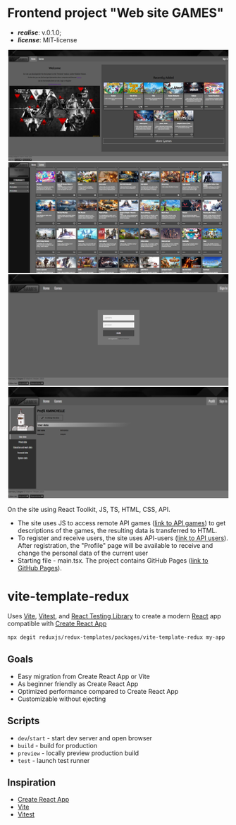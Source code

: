 # Frontend project "Web site GAMES"

- ***realise***: v.0.1.0;
- ***license***: MIT-license

<p align="center">

<img width="500" src="https://github.com/weizen-w/gamesRTK/blob/8b086a2a1820c319f0082f04c523544a9488e400/example-image/home.png" alt="home">
<img width="500" src="https://github.com/weizen-w/gamesRTK/blob/8b086a2a1820c319f0082f04c523544a9488e400/example-image/games.png" alt="games">
<img width="500" src="https://github.com/weizen-w/gamesRTK/blob/8b086a2a1820c319f0082f04c523544a9488e400/example-image/singIn.png" alt="auth">
<img width="500" src="https://github.com/weizen-w/gamesRTK/blob/8b086a2a1820c319f0082f04c523544a9488e400/example-image/profil.png" alt="profil">

On the site using React Toolkit, JS, TS, HTML, CSS, API.

- The site uses JS to access remote API games ([link to API games](https://www.freetogame.com/api-doc)) to get descriptions of the games, the resulting data is transferred to HTML.
- To register and receive users, the site uses API-users ([link to API users](https://dummyjson.com/docs)). After registration, the "Profile" page will be available to receive and change the personal data of the current user
- Starting file - main.tsx. The project contains GitHub Pages ([link to GitHub Pages](https://weizen-w.github.io/gamesRTK/)).


# vite-template-redux

Uses [Vite](https://vitejs.dev/), [Vitest](https://vitest.dev/), and [React Testing Library](https://github.com/testing-library/react-testing-library) to create a modern [React](https://react.dev/) app compatible with [Create React App](https://create-react-app.dev/)

```sh
npx degit reduxjs/redux-templates/packages/vite-template-redux my-app
```

## Goals

- Easy migration from Create React App or Vite
- As beginner friendly as Create React App
- Optimized performance compared to Create React App
- Customizable without ejecting

## Scripts

- `dev`/`start` - start dev server and open browser
- `build` - build for production
- `preview` - locally preview production build
- `test` - launch test runner

## Inspiration

- [Create React App](https://github.com/facebook/create-react-app/tree/main/packages/cra-template)
- [Vite](https://github.com/vitejs/vite/tree/main/packages/create-vite/template-react)
- [Vitest](https://github.com/vitest-dev/vitest/tree/main/examples/react-testing-lib)
